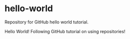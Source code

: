 # hello-world
Repository for GitHub hello world tutorial.

Hello World! Following GitHub tutorial on using repositories!
